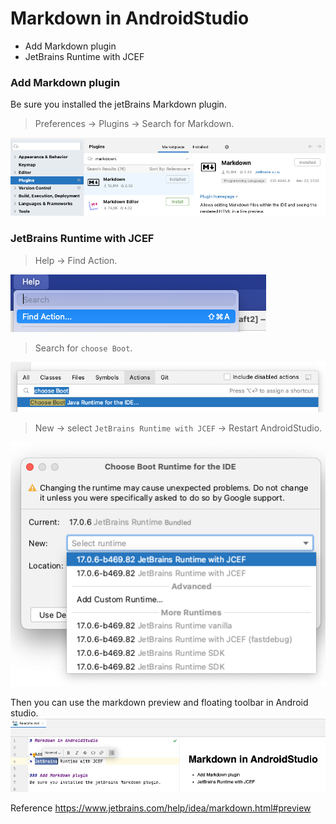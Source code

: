 # Markdown in AndroidStudio

* Add Markdown plugin 
* JetBrains Runtime with JCEF 

### Add Markdown plugin 
Be sure you installed the jetBrains Markdown plugin. 

> Preferences -> Plugins -> Search for Markdown.

![](media/plugin.png)

### JetBrains Runtime with JCEF

> Help -> Find Action.

![](media/help.png)

> Search for `choose Boot`.

![](media/choose_boot.png)

> New -> select `JetBrains Runtime with JCEF` -> Restart AndroidStudio.

![](media/JCEF.png)

Then you can use the markdown preview and floating toolbar in Android studio.
![](media/preview.png)

Reference
https://www.jetbrains.com/help/idea/markdown.html#preview